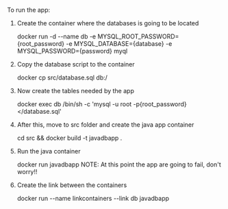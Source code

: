 To run the app:
1) Create the container where the databases is going to be located

	docker run -d --name db -e MYSQL_ROOT_PASSWORD={root_password} -e MYSQL_DATABASE={database} -e MYSQL_PASSWORD={password}  myql
2) Copy the database script to the container
	
	docker cp src/database.sql db:/
3) Now create the tables needed by the app
	
	docker exec db /bin/sh -c 'mysql -u root -p{root_password} </database.sql'
4) After this, move to src folder and create the java app container
	
	cd src && docker build -t javadbapp .
5) Run the java container
	
	docker run javadbapp
	NOTE: At this point the app are going to fail, don't worry!!
5) Create the link between the containers
	
	docker run --name linkcontainers --link db javadbapp
